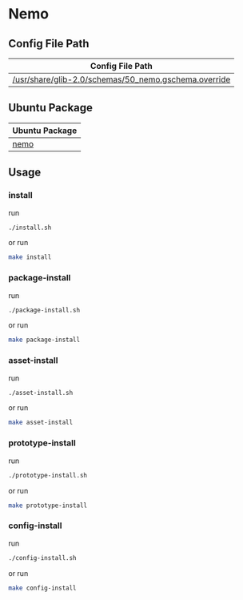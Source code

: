 

# Nemo




## Config File Path

| Config File Path |
| --- |
| [/usr/share/glib-2.0/schemas/50_nemo.gschema.override](./asset/overlay/usr/share/glib-2.0/schemas/50_nemo.gschema.override) |




## Ubuntu Package

| Ubuntu Package |
| --- |
| [nemo](https://packages.ubuntu.com/noble/nemo) |




## Usage


### install

run

``` sh
./install.sh
```

or run

``` sh
make install
```


### package-install

run

``` sh
./package-install.sh
```

or run

``` sh
make package-install
```


### asset-install

run

``` sh
./asset-install.sh
```

or run

``` sh
make asset-install
```


### prototype-install

run

``` sh
./prototype-install.sh
```

or run

``` sh
make prototype-install
```


### config-install

run

``` sh
./config-install.sh
```

or run

``` sh
make config-install
```
